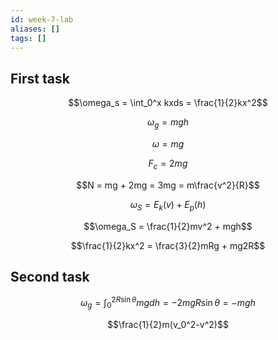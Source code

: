 ```yaml
---
id: week-7-lab
aliases: []
tags: []
---
```


## First task

$$\omega_s = \int_0^x kxds = \frac{1}{2}kx^2$$

$$\omega_g = mgh$$

$$\omega = mg$$

$$F_c = 2mg$$

$$N = mg + 2mg = 3mg = m\frac{v^2}{R}$$

$$\omega_S = E_k(v) + E_p(h)$$

$$\omega_S = \frac{1}{2}mv^2 + mgh$$

$$\frac{1}{2}kx^2 = \frac{3}{2}mRg + mg2R$$

## Second task 

$$\omega_g = \int_0^{2R\sin{\theta}}mgdh = -2mgR\sin{\theta}=-mgh$$

$$\frac{1}{2}m(v_0^2-v^2)$$


